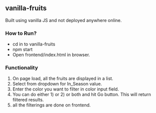## vanilla-fruits

Built using vanilla JS and not deployed anywhere online.

### How to Run?
* cd in to vanilla-fruits
* npm start
* Open frontend/index.html in browser.

### Functionality
1. On page load, all the fruits are displayed in a list.
1. Select from dropdown for In_Season value.
1. Enter the color you want to filter in color input field.
1. You can do either 1) or 2) or both and hit Go button. This will return filtered results.
1. all the filterings are done on frontend.

